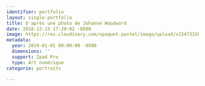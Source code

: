 ```yaml
---
identifier: portfolio
layout: single-portfolio
title: D'après une photo de Johanne Woodward
date: 2018-12-15 17:29:02 -0500
image: https://res.cloudinary.com/npaquet-pastel/image/upload/v1547332687/49426952_2238246713111230_653305808947249152_n.jpg
metadata:
  year: 2019-01-01 00:00:00 -0500
  dimensions: ''
  support: Ipad Pro
  type: Art numérique
categorie: portraits

---
```

